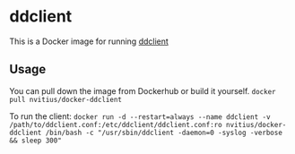 ddclient
========

This is a Docker image for running [ddclient][1]


Usage
-----

You can pull down the image from Dockerhub or build it yourself. `docker pull nvitius/docker-ddclient`  

To run the client: `docker run -d --restart=always --name ddclient -v /path/to/ddclient.conf:/etc/ddclient/ddclient.conf:ro nvitius/docker-ddclient /bin/bash -c "/usr/sbin/ddclient -daemon=0 -syslog -verbose && sleep 300"`

[1]: http://sourceforge.net/p/ddclient/wiki/Home/

